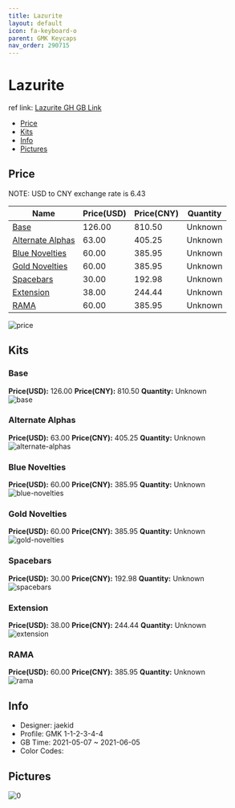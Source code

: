 ```yaml
---
title: Lazurite 
layout: default
icon: fa-keyboard-o
parent: GMK Keycaps
nav_order: 290715
---
```


# Lazurite 

ref link: [Lazurite GH GB Link](https://geekhack.org/index.php?topic=112710.0)

* [Price](#price)
* [Kits](#kits)
* [Info](#info)
* [Pictures](#pictures)

## Price

NOTE: USD to CNY exchange rate is 6.43

| Name          | Price(USD)   |  Price(CNY) | Quantity |
| ------------- | ------------ |  ---------- | -------- |
|[Base](#base)|126.00|810.50|Unknown|
|[Alternate Alphas](#alternate-alphas)|63.00|405.25|Unknown|
|[Blue Novelties](#blue-novelties)|60.00|385.95|Unknown|
|[Gold Novelties](#gold-novelties)|60.00|385.95|Unknown|
|[Spacebars](#spacebars)|30.00|192.98|Unknown|
|[Extension](#extension)|38.00|244.44|Unknown|
|[RAMA](#rama)|60.00|385.95|Unknown|

<img src="{{ 'assets/images/gmk-keycaps/Lazurite/price.png' | relative_url }}" alt="price" class="image featured">

## Kits
### Base  
**Price(USD):** 126.00	**Price(CNY):** 810.50	**Quantity:** Unknown  
<img src="{{ 'assets/images/gmk-keycaps/Lazurite/kits_pics/base.jpg' | relative_url }}" alt="base" class="image featured">

### Alternate Alphas  
**Price(USD):** 63.00	**Price(CNY):** 405.25	**Quantity:** Unknown  
<img src="{{ 'assets/images/gmk-keycaps/Lazurite/kits_pics/alternate-alphas.jpg' | relative_url }}" alt="alternate-alphas" class="image featured">

### Blue Novelties  
**Price(USD):** 60.00	**Price(CNY):** 385.95	**Quantity:** Unknown  
<img src="{{ 'assets/images/gmk-keycaps/Lazurite/kits_pics/blue-novelties.jpg' | relative_url }}" alt="blue-novelties" class="image featured">

### Gold Novelties  
**Price(USD):** 60.00	**Price(CNY):** 385.95	**Quantity:** Unknown  
<img src="{{ 'assets/images/gmk-keycaps/Lazurite/kits_pics/gold-novelties.jpg' | relative_url }}" alt="gold-novelties" class="image featured">

### Spacebars  
**Price(USD):** 30.00	**Price(CNY):** 192.98	**Quantity:** Unknown  
<img src="{{ 'assets/images/gmk-keycaps/Lazurite/kits_pics/spacebars.jpg' | relative_url }}" alt="spacebars" class="image featured">

### Extension  
**Price(USD):** 38.00	**Price(CNY):** 244.44	**Quantity:** Unknown  
<img src="{{ 'assets/images/gmk-keycaps/Lazurite/kits_pics/extension.jpg' | relative_url }}" alt="extension" class="image featured">

### RAMA  
**Price(USD):** 60.00	**Price(CNY):** 385.95	**Quantity:** Unknown  
<img src="{{ 'assets/images/gmk-keycaps/Lazurite/kits_pics/rama.png' | relative_url }}" alt="rama" class="image featured">

## Info
* Designer: jaekid  
* Profile: GMK 1-1-2-3-4-4  
* GB Time: 2021-05-07 ~ 2021-06-05  
* Color Codes:  


## Pictures  
<img src="{{ 'assets/images/gmk-keycaps/Lazurite/rendering_pics/0.jpg' | relative_url }}" alt="0" class="image featured">
